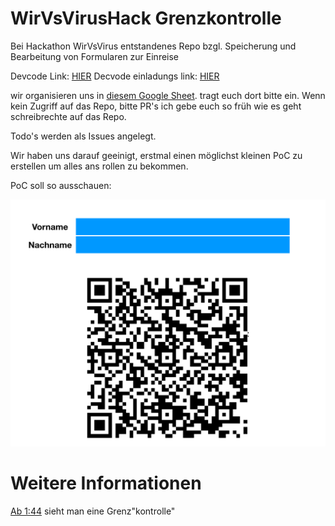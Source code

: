 # WirVsVirusHack Grenzkontrolle
Bei Hackathon WirVsVirus entstandenes Repo bzgl. Speicherung und Bearbeitung von Formularen zur Einreise

Devcode Link: [HIER](https://devpost.com/software/1_036_grenzkontrolle_abfertigung_grenzkontrolle)
Decvode einladungs link: [HIER](https://devpost.com/software/1_036_grenzkontrolle_abfertigung_grenzkontrolle/joins/FwtIZ3XI45SHel2EHo7ZoA)

wir organisieren uns in [diesem Google Sheet](https://docs.google.com/spreadsheets/d/1DYOr3Wl2GHaUMSgQ8veHVlyrMpHCK39O5asMlbUhi6U/edit#gid=0). tragt euch dort bitte ein.
Wenn kein Zugriff auf das Repo, bitte PR's ich gebe euch so früh wie es geht schreibrechte auf das Repo.

Todo's werden als Issues angelegt.

Wir haben uns darauf geeinigt, erstmal einen möglichst kleinen PoC zu erstellen um alles ans rollen zu bekommen.

PoC soll so ausschauen:

![poc](doc/poc.png)


# Weitere Informationen
[Ab 1:44](https://www.youtube.com/watch?v=JG4D3ZPHFU0?t=104) sieht man eine Grenz"kontrolle"
